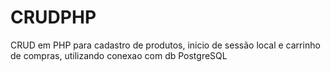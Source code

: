 # CRUDPHP
CRUD em PHP para cadastro de produtos, inicio de sessão local e carrinho de compras, utilizando conexao com db PostgreSQL
